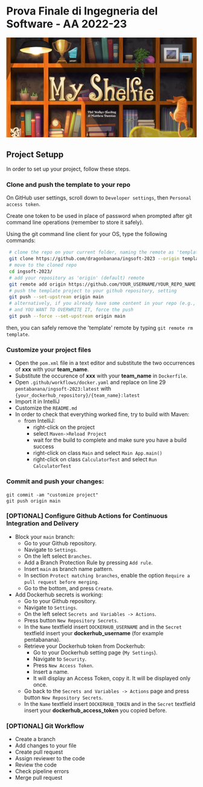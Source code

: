 # Prova Finale di Ingegneria del Software - AA 2022-23
![alt text](src/main/resources/images/Publisher_material/myshelfie.png)
## Project Setupp

In order to set up your project, follow these steps.

### Clone and push the template to your repo

On GitHub user settings, scroll down to `Developer settings`, then `Personal access token`.

Create one token to be used in place of password when prompted after git command line operations (remember to store it safely).

Using the git command line client for your OS, type the following commands:

```bash
 # clone the repo on your current folder, naming the remote as 'template'
 git clone https://github.com/dragonbanana/ingsoft-2023 --origin template
 # move to the cloned repo
 cd ingsoft-2023/
 # add your repository as 'origin' (default) remote
 git remote add origin https://github.com/YOUR_USERNAME/YOUR_REPO_NAME
 # push the template project to your github repository, setting
 git push --set-upstream origin main
 # alternatively, if you already have some content in your repo (e.g., a README)
 # and YOU WANT TO OVERWRITE IT, force the push
 git push --force --set-upstream origin main

```

then, you can safely remove the 'template' remote by typing `git remote rm template`.

### Customize your project files

- Open the `pom.xml` file in a text editor and substitute the two occurrences of **xxx** with your **team_name**.
- Substitute the occurence of **xxx** with your **team_name** in `Dockerfile`.
- Open `.github/workflows/docker.yaml` and replace on line 29 `pentabanana/ingsoft-2023:latest` with `{your_dockerhub_repository}/{team_name}:latest`
- Import it in IntelliJ
- Customize the `README.md`
- In order to check that everything worked fine, try to build with Maven:
    - from IntelliJ:
        - right-click on the project
        - select `Maven->Reload Project`
        - wait for the build to complete and make sure you have a build success
        - right-click on class `Main` and select `Main App.main()`
        - right-click on class `CalculatorTest` and select `Run CalculatorTest`

### Commit and push your changes:

```
git commit -am "customize project"
git push origin main
```

### [OPTIONAL] Configure Github Actions for Continuous Integration and Delivery

- Block your `main` branch:
    - Go to your Github repository.
    - Navigate to `Settings`.
    - On the left select `Branches`.
    - Add a Branch Protection Rule by pressing `Add rule`.
    - Insert `main` as branch name pattern.
    - In section `Protect matching branches`, enable the option `Require a pull request before merging`.
    - Go to the bottom, and press `Create`.
- Add Dockerhub secrets is working:
    - Go to your Github repository.
    - Navigate to `Settings`.
    - On the left select `Secrets and Variables -> Actions`.
    - Press button `New Repository Secrets`.
    - In the `Name` textfield insert `DOCKERHUB_USERNAME` and in the `Secret` textfield insert your **dockerhub_username** (for example pentabanana).
    - Retrieve your Dockerhub token from Dockerhub:
        - Go to your Dockerhub setting page (`My Settings`).
        - Navigate to `Security`.
        - Press `New Access Token`.
        - Insert a name.
        - It will display an Access Token, copy it. It will be displayed only once.
    - Go back to the `Secrets and Variables -> Actions` page and press button `New Repository Secrets`.
    - In the `Name` textfield insert `DOCKERHUB_TOKEN` and in the `Secret` textfield insert your **dockerhub_access_token** you copied before.

### [OPTIONAL] Git Workflow

- Create a branch
- Add changes to your file
- Create pull request
- Assign reviewer to the code
- Review the code
- Check pipeline errors
- Merge pull request
